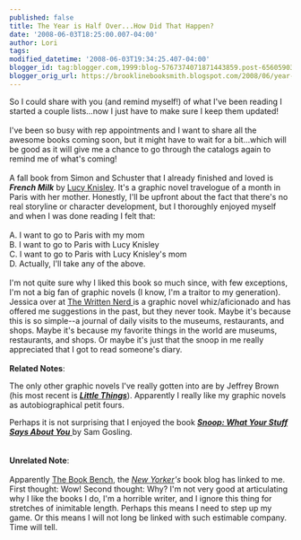```yaml
---
published: false
title: The Year is Half Over...How Did That Happen?
date: '2008-06-03T18:25:00.007-04:00'
author: Lori
tags: 
modified_datetime: '2008-06-03T19:34:25.407-04:00'
blogger_id: tag:blogger.com,1999:blog-5767374071871443859.post-6560590350544157503
blogger_orig_url: https://brooklinebooksmith.blogspot.com/2008/06/year-is-half-overhow-did-that-happen.html
---
```


So I could share with you (and remind myself!) of what I've been reading I started a couple lists...now I just have to make sure I keep them updated!<br /><br />I've been so busy with rep appointments and I want to share all the awesome books coming soon, but it might have to wait for a bit...which will be good as it will give me a chance to go through the catalogs again to remind me of what's coming!<br /><br />A fall book from Simon and Schuster that I already finished and loved is <strong><em>French Milk</em></strong> by <a href="https://www.stoppayingattention.com/">Lucy Knisley</a>. It's a graphic novel travelogue of a month in Paris with her mother. Honestly, I'll be upfront about the fact that there's no real storyline or character development, but I thoroughly enjoyed myself and when I was done reading I felt that:<br /><br />A. I want to go to Paris with my mom<br />B. I want to go to Paris with Lucy Knisley<br />C. I want to go to Paris with Lucy Knisley's mom<br />D. Actually, I'll take any of the above.<br /><br />I'm not quite sure why I liked this book so much since, with few exceptions, I'm not a big fan of graphic novels (I know, I'm a traitor to my generation). Jessica over at <a href="https://writtennerd.blogspot.com/">The Written Nerd </a>is a graphic novel whiz/aficionado and has offered me suggestions in the past, but they never took. Maybe it's because this is so simple--a journal of daily visits to the museums, restaurants, and shops. Maybe it's because my favorite things in the world are museums, restaurants, and shops. Or maybe it's just that the snoop in me really appreciated that I got to read someone's diary.<br /><br /><strong>Related Notes</strong>:<br /><p>The only other graphic novels I've really gotten into are by Jeffrey Brown (his most recent is <strong><em><a href="https://brookline.booksense.com/NASApp/store/Product?s=showproduct&amp;isbn=9781416549468">Little Things</a></em></strong>). Apparently I really like my graphic novels as autobiographical petit fours. </p>Perhaps it is not surprising that I enjoyed the book <a href="https://brookline.booksense.com/NASApp/store/Product?s=showproduct&amp;isbn=9780465027811"><strong><em>Snoop: What Your Stuff Says About You</em></strong> </a>by Sam Gosling.<br /><br /><br /><strong>Unrelated Note</strong>:<br /><br />Apparently <a href="https://www.newyorker.com/online/blogs/books/?xrail">The Book Bench</a>, the <em><a href="https://www.newyorker.com/">New Yorker</a>'s</em> book blog has linked to me. First thought: Wow! Second thought: Why? I'm not very good at articulating why I like the books I do, I'm a horrible writer, and I ignore this thing for stretches of inimitable length. Perhaps this means I need to step up my game. Or this means I will not long be linked with such estimable company. Time will tell.